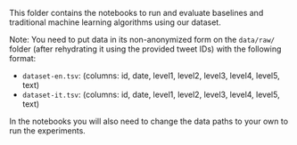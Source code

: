 This folder contains the notebooks to run and evaluate baselines and traditional machine learning algorithms using our dataset.

Note: You need to put data in its non-anonymized form on the `data/raw/` folder (after rehydrating it using the provided tweet IDs) with the following format:
- `dataset-en.tsv`: (columns: id, date, level1, level2, level3, level4, level5, text)
- `dataset-it.tsv`: (columns: id, date, level1, level2, level3, level4, level5, text)

In the notebooks you will also need to change the data paths to your own to run the experiments.